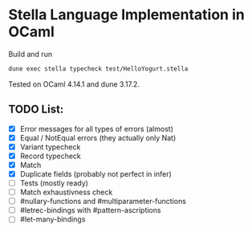 Stella Language Implementation in OCaml
======

Build and run
```bash
dune exec stella typecheck test/HelloYogurt.stella
```
Tested on OCaml 4.14.1 and dune 3.17.2.

## TODO List:
- [x] Error messages for all types of errors (almost)
- [x] Equal / NotEqual errors (they actually only Nat)
- [x] Variant typecheck
- [x] Record typecheck
- [x] Match
- [x] Duplicate fields (probably not perfect in infer)
- [ ] Tests (mostly ready)
- [ ] Match exhaustivness check
- [ ] #nullary-functions and #multiparameter-functions
- [ ] #letrec-bindings with #pattern-ascriptions
- [ ] #let-many-bindings